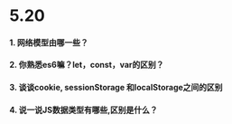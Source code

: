 # 5.20

#### 1. 网络模型由哪一些？

#### 2. 你熟悉es6嘛？let，const，var的区别？

#### 3. 谈谈cookie, sessionStorage 和localStorage之间的区别

#### 4. 说一说JS数据类型有哪些,区别是什么？
